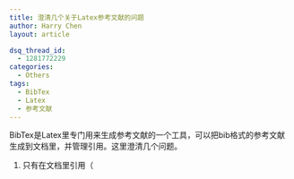 ```yaml
---
title: 澄清几个关于Latex参考文献的问题
author: Harry Chen
layout: article

dsq_thread_id:
  - 1281772229
categories:
  - Others
tags:
  - BibTex
  - Latex
  - 参考文献
---
```


  BibTex是Latex里专门用来生成参考文献的一个工具，可以把bib格式的参考文献生成到文档里，并管理引用。这里澄清几个问题。

  1. 只有在文档里引用（
